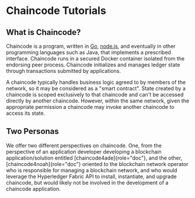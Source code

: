 Chaincode Tutorials
===================

What is Chaincode?
------------------

Chaincode is a program, written in [Go](https://golang.org),
[node.js](https://nodejs.org), and eventually in other programming
languages such as Java, that implements a prescribed interface.
Chaincode runs in a secured Docker container isolated from the endorsing
peer process. Chaincode initializes and manages ledger state through
transactions submitted by applications.

A chaincode typically handles business logic agreed to by members of the
network, so it may be considered as a \"smart contract\". State created
by a chaincode is scoped exclusively to that chaincode and can\'t be
accessed directly by another chaincode. However, within the same
network, given the appropriate permission a chaincode may invoke another
chaincode to access its state.

Two Personas
------------

We offer two different perspectives on chaincode. One, from the
perspective of an application developer developing a blockchain
application/solution entitled [chaincode4ade]{role="doc"}, and the
other, [chaincode4noah]{role="doc"} oriented to the blockchain network
operator who is responsible for managing a blockchain network, and who
would leverage the Hyperledger Fabric API to install, instantiate, and
upgrade chaincode, but would likely not be involved in the development
of a chaincode application.
